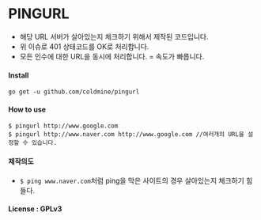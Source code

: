# PINGURL
- 해당 URL 서버가 살아있는지 체크하기 위해서 제작된 코드입니다.
- 위 이슈로 401 상태코드를 OK로 처리합니다.
- 모든 인수에 대한 URL을 동시에 처리합니다. = 속도가 빠릅니다.

#### Install
```
go get -u github.com/coldmine/pingurl
```

#### How to use
```
$ pingurl http://www.google.com
$ pingurl http://www.naver.com http://www.google.com //여러개의 URL을 설정할 수 있습니다.
```

#### 제작의도
- `$ ping www.naver.com`처럼 ping을 막은 사이트의 경우 살아있는지 체크하기 힘들다.

#### License : GPLv3

